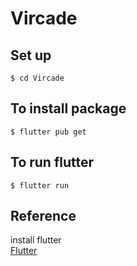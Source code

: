 # Vircade
## Set up
`$ cd Vircade`

## To install package
`$ flutter pub get`

## To run flutter
`$ flutter run`

## Reference
install flutter</br>
[Flutter](https://flutter.dev/docs/get-started/install)



